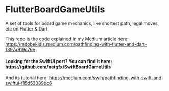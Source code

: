 # FlutterBoardGameUtils
A set of tools for board game mechanics, like shortest path, legal moves, etc on Flutter &amp; Dart

This repo is the code explained in my Medium article here: https://mdobekidis.medium.com/pathfinding-with-flutter-and-dart-1397a919c76e

#### Looking for the SwiftUI port? You can find it here: https://github.com/netgfx/SwiftBoardGameUtils
And its tutorial here: https://medium.com/swlh/pathfinding-with-swift-and-swiftui-f15d53089bc6
